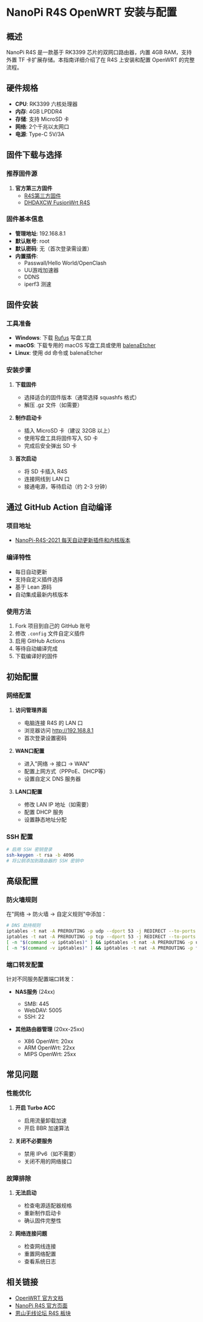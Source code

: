 # NanoPi R4S OpenWRT 安装与配置

## 概述

NanoPi R4S 是一款基于 RK3399 芯片的双网口路由器，内置 4GB RAM，支持外置 TF 卡扩展存储。本指南详细介绍了在 R4S 上安装和配置 OpenWRT 的完整流程。

## 硬件规格

- **CPU**: RK3399 六核处理器
- **内存**: 4GB LPDDR4
- **存储**: 支持 MicroSD 卡
- **网络**: 2个千兆以太网口
- **电源**: Type-C 5V/3A

## 固件下载与选择

### 推荐固件源

1. **官方第三方固件**
   - [R4S第三方固件](https://bigdongdong.gitbook.io/nanopi-r2s/r4sotherfirmware)
   - [DHDAXCW FusionWrt R4S](https://github.com/DHDAXCW/NanoPi-R4S)

### 固件基本信息

- **管理地址**: 192.168.8.1
- **默认账号**: root
- **默认密码**: 无（首次登录需设置）
- **内置插件**:
  - Passwall/Hello World/OpenClash
  - UU游戏加速器
  - DDNS
  - iperf3 测速

## 固件安装

### 工具准备

- **Windows**: 下载 [Rufus](https://rufus.ie/) 写盘工具
- **macOS**: 下载专用的 macOS 写盘工具或使用 [balenaEtcher](https://www.balena.io/etcher/)
- **Linux**: 使用 dd 命令或 balenaEtcher

### 安装步骤

1. **下载固件**
   - 选择适合的固件版本（通常选择 squashfs 格式）
   - 解压 .gz 文件（如需要）

2. **制作启动卡**
   - 插入 MicroSD 卡（建议 32GB 以上）
   - 使用写盘工具将固件写入 SD 卡
   - 完成后安全弹出 SD 卡

3. **首次启动**
   - 将 SD 卡插入 R4S
   - 连接网线到 LAN 口
   - 接通电源，等待启动（约 2-3 分钟）

## 通过 GitHub Action 自动编译

### 项目地址

- [NanoPi-R4S-2021 每天自动更新插件和内核版本](https://github.com/quboqin/NanoPi-R4S)

### 编译特性

- 每日自动更新
- 支持自定义插件选择
- 基于 Lean 源码
- 自动集成最新内核版本

### 使用方法

1. Fork 项目到自己的 GitHub 账号
2. 修改 `.config` 文件自定义插件
3. 启用 GitHub Actions
4. 等待自动编译完成
5. 下载编译好的固件

## 初始配置

### 网络配置

1. **访问管理界面**
   - 电脑连接 R4S 的 LAN 口
   - 浏览器访问 http://192.168.8.1
   - 首次登录设置密码

2. **WAN口配置**
   - 进入"网络 → 接口 → WAN"
   - 配置上网方式（PPPoE、DHCP等）
   - 设置自定义 DNS 服务器

3. **LAN口配置**
   - 修改 LAN IP 地址（如需要）
   - 配置 DHCP 服务
   - 设置静态地址分配

### SSH 配置

```bash
# 启用 SSH 密钥登录
ssh-keygen -t rsa -b 4096
# 将公钥添加到路由器的 SSH 密钥中
```

## 高级配置

### 防火墙规则

在"网络 → 防火墙 → 自定义规则"中添加：

```bash
# DNS 劫持规则
iptables -t nat -A PREROUTING -p udp --dport 53 -j REDIRECT --to-ports 53
iptables -t nat -A PREROUTING -p tcp --dport 53 -j REDIRECT --to-ports 53
[ -n "$(command -v ip6tables)" ] && ip6tables -t nat -A PREROUTING -p udp --dport 53 -j REDIRECT --to-ports 53
[ -n "$(command -v ip6tables)" ] && ip6tables -t nat -A PREROUTING -p tcp --dport 53 -j REDIRECT --to-ports 53
```

### 端口转发配置

针对不同服务配置端口转发：

- **NAS服务** (24xx)
  - SMB: 445
  - WebDAV: 5005
  - SSH: 22

- **其他路由器管理** (20xx-25xx)
  - X86 OpenWrt: 20xx
  - ARM OpenWrt: 22xx
  - MIPS OpenWrt: 25xx

## 常见问题

### 性能优化

1. **开启 Turbo ACC**
   - 启用流量卸载加速
   - 开启 BBR 加速算法

2. **关闭不必要服务**
   - 禁用 IPv6（如不需要）
   - 关闭不用的网络接口

### 故障排除

1. **无法启动**
   - 检查电源适配器规格
   - 重新制作启动卡
   - 确认固件完整性

2. **网络连接问题**
   - 检查网线连接
   - 重置网络配置
   - 查看系统日志

## 相关链接

- [OpenWRT 官方文档](https://openwrt.org/docs/start)
- [NanoPi R4S 官方页面](https://www.friendlyarm.com/index.php?route=product/product&product_id=284)
- [恩山无线论坛 R4S 板块](https://www.right.com.cn/forum/forum-158-1.html)
